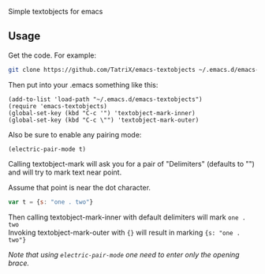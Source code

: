 Simple textobjects for emacs

## Usage
Get the code. For example: 
```sh
git clone https://github.com/TatriX/emacs-textobjects ~/.emacs.d/emacs-textobjects/
```
Then put into your .emacs something like this:
```elisp
(add-to-list 'load-path "~/.emacs.d/emacs-textobjects")
(require 'emacs-textobjects)
(global-set-key (kbd "C-c '") 'textobject-mark-inner)
(global-set-key (kbd "C-c \"") 'textobject-mark-outer)
```
Also be sure to enable any pairing mode:
```elisp
(electric-pair-mode t)
```

Calling textobject-mark will ask you for a pair of "Delimiters" (defaults to "") and will try to mark text near point.

Assume that point is near the dot character.
```js
var t = {s: "one . two"}
```

Then calling textobject-mark-inner with default delimiters will mark `one . two`  
Invoking textobject-mark-outer with `{}` will result in marking `{s: "one . two"}`

*Note that using `electric-pair-mode` one need to enter only the opening brace.*
